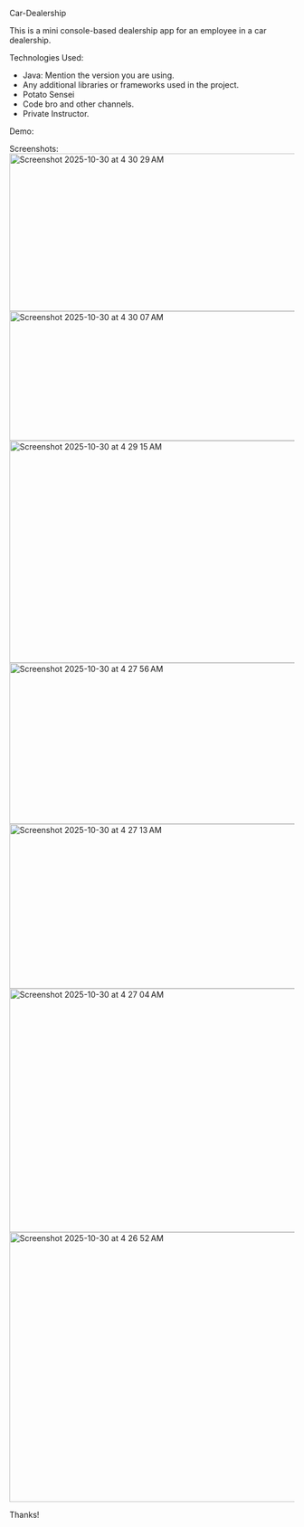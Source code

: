 Car-Dealership

This is a mini console-based dealership app for an employee in a car dealership.


 Technologies Used:

- Java: Mention the version you are using.
- Any additional libraries or frameworks used in the project.
- Potato Sensei 
- Code bro and other channels.
- Private Instructor.

Demo:

 Screenshots:
 <img width="853" height="279" alt="Screenshot 2025-10-30 at 4 30 29 AM" src="https://github.com/user-attachments/assets/f4557697-14b5-42f0-9d1f-036d615d5e58" />
<img width="761" height="229" alt="Screenshot 2025-10-30 at 4 30 07 AM" src="https://github.com/user-attachments/assets/682a0902-a3da-479b-abca-23c5fb37b2cb" />
<img width="803" height="393" alt="Screenshot 2025-10-30 at 4 29 15 AM" src="https://github.com/user-attachments/assets/b02cb894-644c-4c72-a71b-c0b0dd76b337" />
<img width="860" height="285" alt="Screenshot 2025-10-30 at 4 27 56 AM" src="https://github.com/user-attachments/assets/27bb9bb9-552c-432e-80df-2aff8ddd1394" />
<img width="823" height="291" alt="Screenshot 2025-10-30 at 4 27 13 AM" src="https://github.com/user-attachments/assets/97140a1a-c376-4fbb-a104-7fa9f4fef785" />
<img width="854" height="431" alt="Screenshot 2025-10-30 at 4 27 04 AM" src="https://github.com/user-attachments/assets/10e0f626-7c9c-421f-b3e2-48dfe1a78496" />
<img width="620" height="477" alt="Screenshot 2025-10-30 at 4 26 52 AM" src="https://github.com/user-attachments/assets/bb4236b6-42c9-456c-adc6-4da01e3ff516" />



Thanks!


